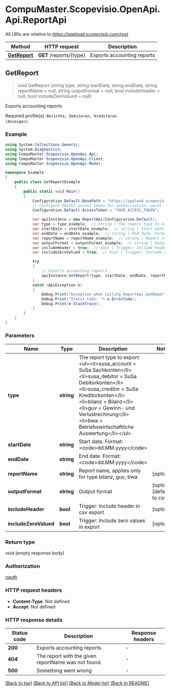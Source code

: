 # CompuMaster.Scopevisio.OpenApi.Api.ReportApi

All URIs are relative to *https://appload.scopevisio.com/rest*

Method | HTTP request | Description
------------- | ------------- | -------------
[**GetReport**](ReportApi.md#getreport) | **GET** /reports/{type} | Exports accounting reports



## GetReport

> void GetReport (string type, string startDate, string endDate, string reportName = null, string outputFormat = null, bool includeHeader = null, bool includeZeroValued = null)

Exports accounting reports

Required profile(s): <code>Berichte, Debitoren, Kreditoren (Anzeigen)</code>.

### Example

```csharp
using System.Collections.Generic;
using System.Diagnostics;
using CompuMaster.Scopevisio.OpenApi.Api;
using CompuMaster.Scopevisio.OpenApi.Client;
using CompuMaster.Scopevisio.OpenApi.Model;

namespace Example
{
    public class GetReportExample
    {
        public static void Main()
        {
            Configuration.Default.BasePath = "https://appload.scopevisio.com/rest";
            // Configure OAuth2 access token for authorization: oauth
            Configuration.Default.AccessToken = "YOUR_ACCESS_TOKEN";

            var apiInstance = new ReportApi(Configuration.Default);
            var type = type_example;  // string | The report type to export:<ul><li>susa_account = SuSa Sachkonten</li><li>susa_debitor = SuSa Debitorkonten</li><li>susa_creditor = SuSa Kreditorkonten</li><li>bilanz = Bilanz</li><li>guv = Gewinn- und Verlustrechnung</li><li>bwa = Betriebswirtschaftliche Auswertung</li></ul>
            var startDate = startDate_example;  // string | Start date. Format: <code>dd.MM.yyyy</code>
            var endDate = endDate_example;  // string | End date. Format: <code>dd.MM.yyyy</code>
            var reportName = reportName_example;  // string | Report name, applies only for type bilanz, guv, bwa (optional) 
            var outputFormat = outputFormat_example;  // string | Output format (optional)  (default to csv)
            var includeHeader = true;  // bool | Trigger: Include header in csv export (optional) 
            var includeZeroValued = true;  // bool | Trigger: Include zero values in export (optional) 

            try
            {
                // Exports accounting reports
                apiInstance.GetReport(type, startDate, endDate, reportName, outputFormat, includeHeader, includeZeroValued);
            }
            catch (ApiException e)
            {
                Debug.Print("Exception when calling ReportApi.GetReport: " + e.Message );
                Debug.Print("Status Code: "+ e.ErrorCode);
                Debug.Print(e.StackTrace);
            }
        }
    }
}
```

### Parameters


Name | Type | Description  | Notes
------------- | ------------- | ------------- | -------------
 **type** | **string**| The report type to export:&lt;ul&gt;&lt;li&gt;susa_account &#x3D; SuSa Sachkonten&lt;/li&gt;&lt;li&gt;susa_debitor &#x3D; SuSa Debitorkonten&lt;/li&gt;&lt;li&gt;susa_creditor &#x3D; SuSa Kreditorkonten&lt;/li&gt;&lt;li&gt;bilanz &#x3D; Bilanz&lt;/li&gt;&lt;li&gt;guv &#x3D; Gewinn- und Verlustrechnung&lt;/li&gt;&lt;li&gt;bwa &#x3D; Betriebswirtschaftliche Auswertung&lt;/li&gt;&lt;/ul&gt; | 
 **startDate** | **string**| Start date. Format: &lt;code&gt;dd.MM.yyyy&lt;/code&gt; | 
 **endDate** | **string**| End date. Format: &lt;code&gt;dd.MM.yyyy&lt;/code&gt; | 
 **reportName** | **string**| Report name, applies only for type bilanz, guv, bwa | [optional] 
 **outputFormat** | **string**| Output format | [optional] [default to csv]
 **includeHeader** | **bool**| Trigger: Include header in csv export | [optional] 
 **includeZeroValued** | **bool**| Trigger: Include zero values in export | [optional] 

### Return type

void (empty response body)

### Authorization

[oauth](../README.md#oauth)

### HTTP request headers

- **Content-Type**: Not defined
- **Accept**: Not defined

### HTTP response details
| Status code | Description | Response headers |
|-------------|-------------|------------------|
| **200** | Exports accounting reports |  -  |
| **404** | The report with the given reportName was not found. |  -  |
| **500** | Something went wrong |  -  |

[[Back to top]](#)
[[Back to API list]](../README.md#documentation-for-api-endpoints)
[[Back to Model list]](../README.md#documentation-for-models)
[[Back to README]](../README.md)

